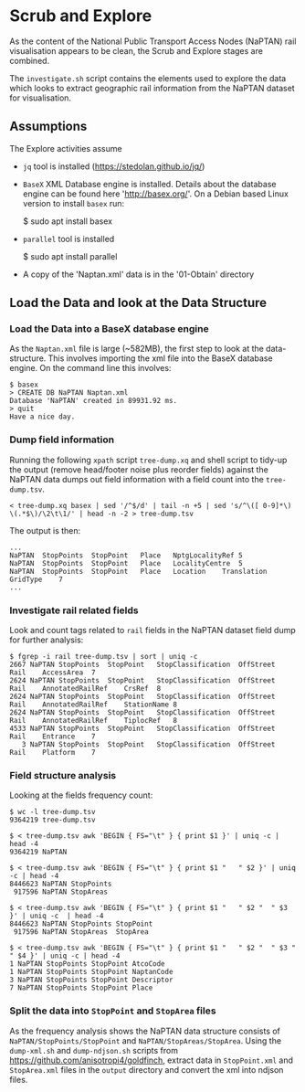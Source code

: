 # Scrub and Explore  

As the content of the National Public Transport Access Nodes (NaPTAN) rail visualisation appears to be clean, the Scrub and Explore stages are combined.

The `investigate.sh` script contains the elements used to explore the data which looks to extract geographic rail information from the NaPTAN dataset for visualisation.

## Assumptions  

The Explore activities assume

  * `jq` tool is installed (https://stedolan.github.io/jq/)
  * `BaseX` XML Database engine is installed. Details about the database engine can be found here 'http://basex.org/'. On a Debian based Linux version to install `basex` run:  
    
    $ sudo apt install basex

  * `parallel` tool is installed

    $ sudo apt install parallel

  * A copy of the 'Naptan.xml' data is in the '01-Obtain' directory

## Load the Data and look at the Data Structure

### Load the Data into a BaseX database engine

As the `Naptan.xml` file is large (~582MB), the first step to look at the data-structure. This involves importing the xml file into the BaseX database engine. On the command line this involves:

    $ basex
    > CREATE DB NaPTAN Naptan.xml
    Database 'NaPTAN' created in 89931.92 ms.
    > quit
    Have a nice day.

### Dump field information

Running the following `xpath` script `tree-dump.xq` and shell script to tidy-up the output (remove head/footer noise plus reorder fields) against the NaPTAN data dumps out field information with a field count into the `tree-dump.tsv`.

    < tree-dump.xq basex | sed '/^$/d' | tail -n +5 | sed 's/^\([ 0-9]*\) \(.*$\)/\2\t\1/' | head -n -2 > tree-dump.tsv

The output is then:

    ...
    NaPTAN	StopPoints	StopPoint	Place	NptgLocalityRef	5
    NaPTAN	StopPoints	StopPoint	Place	LocalityCentre	5
    NaPTAN	StopPoints	StopPoint	Place	Location	Translation	GridType	7
    ...

### Investigate rail related fields

Look and count tags related to `rail` fields in the NaPTAN dataset field dump for further analysis:

    $ fgrep -i rail tree-dump.tsv | sort | uniq -c
    2667 NaPTAN	StopPoints	StopPoint	StopClassification	OffStreet	Rail	AccessArea	7
    2624 NaPTAN	StopPoints	StopPoint	StopClassification	OffStreet	Rail	AnnotatedRailRef	CrsRef	8
    2624 NaPTAN	StopPoints	StopPoint	StopClassification	OffStreet	Rail	AnnotatedRailRef	StationName	8
    2624 NaPTAN	StopPoints	StopPoint	StopClassification	OffStreet	Rail	AnnotatedRailRef	TiplocRef	8
    4533 NaPTAN	StopPoints	StopPoint	StopClassification	OffStreet	Rail	Entrance	7
       3 NaPTAN	StopPoints	StopPoint	StopClassification	OffStreet	Rail	Platform	7

### Field structure analysis 

Looking at the fields frequency count:

    $ wc -l tree-dump.tsv
    9364219 tree-dump.tsv
    
    $ < tree-dump.tsv awk 'BEGIN { FS="\t" } { print $1 }' | uniq -c | head -4
    9364219 NaPTAN
    
    $ < tree-dump.tsv awk 'BEGIN { FS="\t" } { print $1 "	" $2 }' | uniq -c | head -4
    8446623 NaPTAN StopPoints
     917596 NaPTAN StopAreas    
    
    $ < tree-dump.tsv awk 'BEGIN { FS="\t" } { print $1 "	" $2 "	" $3 }' | uniq -c  | head -4
    8446623 NaPTAN StopPoints StopPoint
     917596 NaPTAN StopAreas  StopArea

    $ < tree-dump.tsv awk 'BEGIN { FS="\t" } { print $1 "	" $2 "	" $3 "	" $4 }' | uniq -c | head -4
    1 NaPTAN StopPoints StopPoint AtcoCode
    1 NaPTAN StopPoints StopPoint NaptanCode
    3 NaPTAN StopPoints StopPoint Descriptor
    7 NaPTAN StopPoints StopPoint Place

### Split the data into `StopPoint` and `StopArea` files

As the frequency analysis shows the NaPTAN data structure consists of `NaPTAN/StopPoints/StopPoint` and `NaPTAN/StopAreas/StopArea`. Using the `dump-xml.sh` and `dump-ndjson.sh` scripts from <https://github.com/anisotropi4/goldfinch>, extract data in `StopPoint.xml` and `StopArea.xml` files in the `output` directory and convert the xml into ndjson files.

